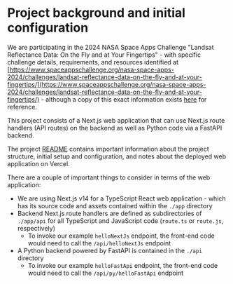 # Project background and initial configuration

We are participating in the 2024 NASA Space Apps Challenge "Landsat Reflectance Data: On the Fly and at Your Fingertips" - with specific challenge details, requirements, and resources identified at [https://www.spaceappschallenge.org/nasa-space-apps-2024/challenges/landsat-reflectance-data-on-the-fly-and-at-your-fingertips/](https://www.spaceappschallenge.org/nasa-space-apps-2024/challenges/landsat-reflectance-data-on-the-fly-and-at-your-fingertips/) - although a copy of this exact information exists [here](../documentation/challenge_landsat_reflectance_data.md) for reference.

This project consists of a Next.js web application that can use Next.js route handlers (API routes) on the backend as well as Python code via a FastAPI backend.

The project [README](../README.md) contains important information about the project structure, initial setup and configuration, and notes about the deployed web application on Vercel.

There are a couple of important things to consider in terms of the web application:

- We are using Next.js v14 for a TypeScript React web application - which has its source code and assets contained within the `./app` directory
- Backend Next.js route handlers are defined as subdirectories of `./app/api` for all TypeScript and JavaScript code (`route.ts` or `route.js`, respectively)
  - To invoke our example `helloNextJs` endpoint, the front-end code would need to call the `/api/helloNextJs` endpoint
- A Python backend powered by FastAPI is contained in the `./api` directory
  - To invoke our example `helloFastApi` endpoint, the front-end code would need to call the `/api/py/helloFastApi` endpoint
